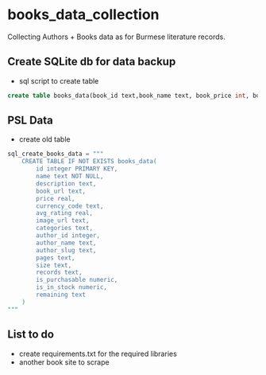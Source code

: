 # books_data_collection
Collecting Authors + Books data as for Burmese literature records.

## Create SQLite db for data backup
- sql script to create table
```sql
create table books_data(book_id text,book_name text, book_price int, book_url text, book_header_name text, author_id text, author_name text, item_type text)
```

## PSL Data
- create old table
```python
sql_create_books_data = """
    CREATE TABLE IF NOT EXISTS books_data(
        id integer PRIMARY KEY,
        name text NOT NULL,
        description text,
        book_url text,
        price real,
        currency_code text,
        avg_rating real,
        image_url text,
        categories text,
        author_id integer,
        author_name text,
        author_slug text,
        pages text,
        size text,
        records text,
        is_purchasable numeric,
        is_in_stock numeric,
        remaining text
    )
"""
```
## List to do
- create requirements.txt for the required libraries
- another book site to scrape
